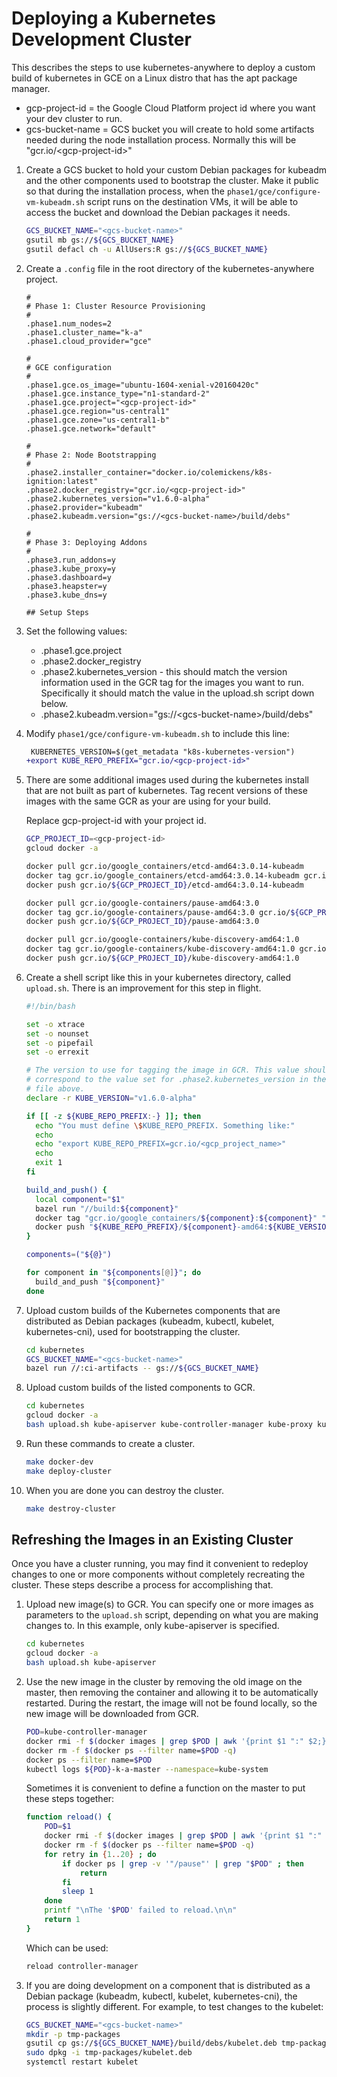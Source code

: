 # Deploying a Kubernetes Development Cluster

This describes the steps to use kubernetes-anywhere to deploy a custom build of
kubernetes in GCE on a Linux distro that has the apt package manager.

- gcp-project-id = the Google Cloud Platform project id where you want your dev
  cluster to run.
- gcs-bucket-name = GCS bucket you will create to hold some artifacts needed
  during the node installation process. Normally this will be
  "gcr.io/&lt;gcp-project-id&gt;"

1. Create a GCS bucket to hold your custom Debian packages for kubeadm and the
   other components used to bootstrap the cluster. Make it public so that during
   the installation process, when the `phase1/gce/configure-vm-kubeadm.sh`
   script runs on the destination VMs, it will be able to access the bucket and
   download the Debian packages it needs.

    ```sh
    GCS_BUCKET_NAME="<gcs-bucket-name>"
    gsutil mb gs://${GCS_BUCKET_NAME}
    gsutil defacl ch -u AllUsers:R gs://${GCS_BUCKET_NAME}
    ```

2. Create a `.config` file in the root directory of the kubernetes-anywhere
   project.

    ```
    #
    # Phase 1: Cluster Resource Provisioning
    #
    .phase1.num_nodes=2
    .phase1.cluster_name="k-a"
    .phase1.cloud_provider="gce"

    #
    # GCE configuration
    #
    .phase1.gce.os_image="ubuntu-1604-xenial-v20160420c"
    .phase1.gce.instance_type="n1-standard-2"
    .phase1.gce.project="<gcp-project-id>"
    .phase1.gce.region="us-central1"
    .phase1.gce.zone="us-central1-b"
    .phase1.gce.network="default"

    #
    # Phase 2: Node Bootstrapping
    #
    .phase2.installer_container="docker.io/colemickens/k8s-ignition:latest"
    .phase2.docker_registry="gcr.io/<gcp-project-id>"
    .phase2.kubernetes_version="v1.6.0-alpha"
    .phase2.provider="kubeadm"
    .phase2.kubeadm.version="gs://<gcs-bucket-name>/build/debs"

    #
    # Phase 3: Deploying Addons
    #
    .phase3.run_addons=y
    .phase3.kube_proxy=y
    .phase3.dashboard=y
    .phase3.heapster=y
    .phase3.kube_dns=y

    ## Setup Steps
    ```

3. Set the following values:

    * .phase1.gce.project
    * .phase2.docker_registry
    * .phase2.kubernetes_version - this should match the version information
      used in the GCR tag for the images you want to run. Specifically it
      should match the value in the upload.sh script down below.
    * .phase2.kubeadm.version="gs://&lt;gcs-bucket-name&gt;/build/debs"

4. Modify `phase1/gce/configure-vm-kubeadm.sh` to include this line:

    ```diff
     KUBERNETES_VERSION=$(get_metadata "k8s-kubernetes-version")
    +export KUBE_REPO_PREFIX="gcr.io/<gcp-project-id>"
    ```

5. There are some additional images used during the kubernetes install that are
   not built as part of kubernetes. Tag recent versions of these images with the
   same GCR as your are using for your build.

   Replace gcp-project-id with your project id.

    ```sh
    GCP_PROJECT_ID=<gcp-project-id>
    gcloud docker -a

    docker pull gcr.io/google_containers/etcd-amd64:3.0.14-kubeadm
    docker tag gcr.io/google_containers/etcd-amd64:3.0.14-kubeadm gcr.io/${GCP_PROJECT_ID}/etcd-amd64:3.0.14-kubeadm
    docker push gcr.io/${GCP_PROJECT_ID}/etcd-amd64:3.0.14-kubeadm

    docker pull gcr.io/google-containers/pause-amd64:3.0
    docker tag gcr.io/google-containers/pause-amd64:3.0 gcr.io/${GCP_PROJECT_ID}/pause-amd64:3.0
    docker push gcr.io/${GCP_PROJECT_ID}/pause-amd64:3.0

    docker pull gcr.io/google-containers/kube-discovery-amd64:1.0
    docker tag gcr.io/google-containers/kube-discovery-amd64:1.0 gcr.io/${GCP_PROJECT_ID}/kube-discovery-amd64:1.0
    docker push gcr.io/${GCP_PROJECT_ID}/kube-discovery-amd64:1.0
    ```

6. Create a shell script like this in your kubernetes directory, called
   `upload.sh`. There is an improvement for this step in flight.

    ```sh
    #!/bin/bash

    set -o xtrace
    set -o nounset
    set -o pipefail
    set -o errexit

    # The version to use for tagging the image in GCR. This value should
    # correspond to the value set for .phase2.kubernetes_version in the .config
    # file above.
    declare -r KUBE_VERSION="v1.6.0-alpha"

    if [[ -z ${KUBE_REPO_PREFIX:-} ]]; then
      echo "You must define \$KUBE_REPO_PREFIX. Something like:"
      echo
      echo "export KUBE_REPO_PREFIX=gcr.io/<gcp_project_name>"
      echo
      exit 1
    fi

    build_and_push() {
      local component="$1"
      bazel run "//build:${component}"
      docker tag "gcr.io/google_containers/${component}:${component}" "${KUBE_REPO_PREFIX}/${component}-amd64:${KUBE_VERSION}"
      docker push "${KUBE_REPO_PREFIX}/${component}-amd64:${KUBE_VERSION}"
    }

    components=("${@}")

    for component in "${components[@]}"; do
      build_and_push "${component}"
    done
    ```

7. Upload custom builds of the Kubernetes components that are distributed as
   Debian packages (kubeadm, kubectl, kubelet, kubernetes-cni), used for
   bootstrapping the cluster.


    ```sh
    cd kubernetes
    GCS_BUCKET_NAME="<gcs-bucket-name>"
    bazel run //:ci-artifacts -- gs://${GCS_BUCKET_NAME}
    ```

8. Upload custom builds of the listed components to GCR.

    ```sh
    cd kubernetes
    gcloud docker -a
    bash upload.sh kube-apiserver kube-controller-manager kube-proxy kube-scheduler
    ```

9. Run these commands to create a cluster.

    ```sh
    make docker-dev
    make deploy-cluster
    ```

10. When you are done you can destroy the cluster.

    ```sh
    make destroy-cluster
    ```

## Refreshing the Images in an Existing Cluster

Once you have a cluster running, you may find it convenient to redeploy changes
to one or more components without completely recreating the cluster. These steps
describe a process for accomplishing that.

1. Upload new image(s) to GCR. You can specify one or more images as parameters
   to the `upload.sh` script, depending on what you are making changes to. In
   this example, only kube-apiserver is specified.

    ```sh
    cd kubernetes
    gcloud docker -a
    bash upload.sh kube-apiserver
    ```

2. Use the new image in the cluster by removing the old image on the master,
   then removing the container and allowing it to be automatically restarted.
   During the restart, the image will not be found locally, so the new image
   will be downloaded from GCR.

    ```sh
    POD=kube-controller-manager
    docker rmi -f $(docker images | grep $POD | awk '{print $1 ":" $2;}')
    docker rm -f $(docker ps --filter name=$POD -q)
    docker ps --filter name=$POD
    kubectl logs ${POD}-k-a-master --namespace=kube-system
    ```

    Sometimes it is convenient to define a function on the master to put these
    steps together:

    ```sh
    function reload() {
        POD=$1
        docker rmi -f $(docker images | grep $POD | awk '{print $1 ":" $2;}')
        docker rm -f $(docker ps --filter name=$POD -q)
        for retry in {1..20} ; do
            if docker ps | grep -v '"/pause"' | grep "$POD" ; then
                return
            fi
            sleep 1
        done
        printf "\nThe '$POD' failed to reload.\n\n"
        return 1
    }
    ```

    Which can be used:

    ```sh
    reload controller-manager
    ```

3. If you are doing development on a component that is distributed as a Debian
   package (kubeadm, kubectl, kubelet, kubernetes-cni), the process is slightly
   different. For example, to test changes to the kubelet:

    ```sh
    GCS_BUCKET_NAME="<gcs-bucket-name>"
    mkdir -p tmp-packages
    gsutil cp gs://${GCS_BUCKET_NAME}/build/debs/kubelet.deb tmp-packages
    sudo dpkg -i tmp-packages/kubelet.deb
    systemctl restart kubelet
    ```
